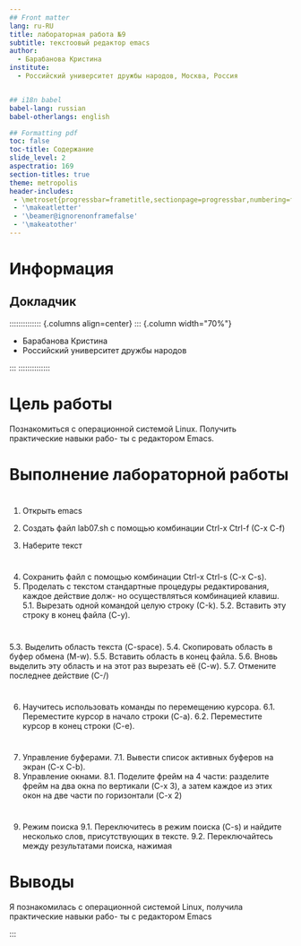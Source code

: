```yaml
---
## Front matter
lang: ru-RU
title: лабораторная работа №9
subtitle: текстоовый редактор emacs
author:
  - Барабанова Кристина
institute:
  - Российский университет дружбы народов, Москва, Россия


## i18n babel
babel-lang: russian
babel-otherlangs: english

## Formatting pdf
toc: false
toc-title: Содержание
slide_level: 2
aspectratio: 169
section-titles: true
theme: metropolis
header-includes:
 - \metroset{progressbar=frametitle,sectionpage=progressbar,numbering=fraction}
 - '\makeatletter'
 - '\beamer@ignorenonframefalse'
 - '\makeatother'
---
```


# Информация

## Докладчик

:::::::::::::: {.columns align=center}
::: {.column width="70%"}

  * Барабанова Кристина
  * Российский университет дружбы народов

:::
::::::::::::::

# Цель работы

Познакомиться с операционной системой Linux. Получить практические навыки рабо-
ты с редактором Emacs.

# Выполнение лабораторной работы
# 
1. Открыть emacs 

2. Создать файл lab07.sh с помощью комбинации Ctrl-x Ctrl-f (C-x C-f)
3. Наберите текст

# 
4. Сохранить файл с помощью комбинации Ctrl-x Ctrl-s (C-x C-s).
5. Проделать с текстом стандартные процедуры редактирования, каждое действие долж-
но осуществляться комбинацией клавиш.
5.1. Вырезать одной командой целую строку (С-k). 
5.2. Вставить эту строку в конец файла (C-y).

# 
5.3. Выделить область текста (C-space).
5.4. Скопировать область в буфер обмена (M-w).
5.5. Вставить область в конец файла. 
5.6. Вновь выделить эту область и на этот раз вырезать её (C-w).
5.7. Отмените последнее действие (C-/) 

# 
6. Научитесь использовать команды по перемещению курсора.
6.1. Переместите курсор в начало строки (C-a).
6.2. Переместите курсор в конец строки (C-e).

# 
7. Управление буферами.
7.1. Вывести список активных буферов на экран (C-x C-b).
8. Управление окнами.
8.1. Поделите фрейм на 4 части: разделите фрейм на два окна по вертикали (C-x 3),
а затем каждое из этих окон на две части по горизонтали (C-x 2) 

# 
9. Режим поиска
9.1. Переключитесь в режим поиска (C-s) и найдите несколько слов, присутствующих
в тексте. 
9.2. Переключайтесь между результатами поиска, нажимая 

# Выводы

Я познакомилась с операционной системой Linux, получила практические навыки рабо-
ты с редактором Emacs

:::

